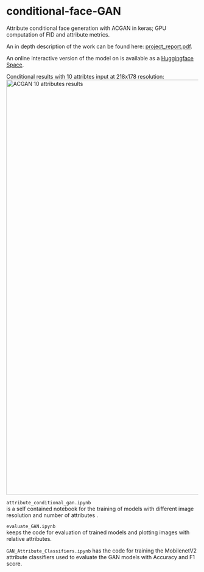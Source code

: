 # conditional-face-GAN
Attribute conditional face generation with ACGAN in keras; GPU computation of FID and attribute metrics.  

An in depth description of the work can be found here: [project_report.pdf](project_report.pdf).

An online interactive version of the model on is available as a [Huggingface Space](https://huggingface.co/spaces/buio/attr-cond-gan).

Conditional results with 10 attribtes input at 218x178 resolution:
<img width="1089" alt="ACGAN 10 attributes results" src="https://user-images.githubusercontent.com/38630200/163162710-b067b9f0-042c-492e-b1d1-24ea8a8ab11f.png">



`attribute_conditional_gan.ipynb`  
is a self contained notebook for the training of models with different image resolution and number of attributes .

`evaluate_GAN.ipynb`  
keeps the code for evaluation of trained models and plotting images with relative attributes.

`GAN_Attribute_Classifiers.ipynb`
has the code for training the MobilenetV2 attribute classifiers used to evaluate the GAN models with Accuracy and F1 score.

